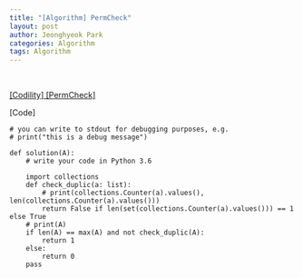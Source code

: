 ```yaml
---
title: "﻿[Algorithm] PermCheck﻿"
layout: post
author: Jeonghyeok Park
categories: Algorithm
tags: Algorithm
---
```


﻿

[[Codility] [PermCheck]](https://app.codility.com/programmers/lessons/4-counting_elements/perm_check/)



[Code]

```
# you can write to stdout for debugging purposes, e.g.
# print("this is a debug message")

def solution(A):
    # write your code in Python 3.6

    import collections
    def check_duplic(a: list):
        # print(collections.Counter(a).values(), len(collections.Counter(a).values()))
        return False if len(set(collections.Counter(a).values())) == 1 else True
    # print(A)
    if len(A) == max(A) and not check_duplic(A):
        return 1
    else:
        return 0
    pass
```

